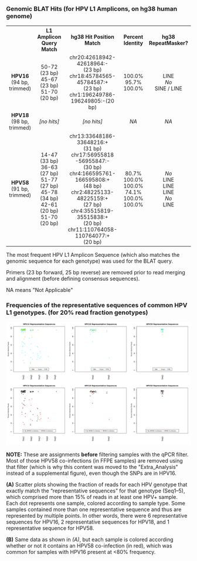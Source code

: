 ### Genomic BLAT Hits (for HPV L1 Amplicons, on hg38 human genome)

<table>
  <tbody>
    <tr>
    <tr>
	<th align="center"></th>
	<th align="center">L1 Amplicon Query Match</th>
	<th align="center">hg38 Hit Position Match</th>
	<th align="center">Percent Identity</th>
	<th align="center">hg38 RepeatMasker?</th>
    </tr>
    <tr>
	<td align="center"><b>HPV16</b></br>(94 bp, trimmed)</td>
  	<td align="center">50-72 (23 bp)</br>45-67 (23 bp)</br>51-70 (20 bp)</td>
	<td align="center">chr20:42618942-42618964:-</br>(23 bp)</br>chr18:45784565-45784587:+</br>(23 bp)</br>chr1:196249786-196249805:-(20 bp)</td>
	<td align="center">100.0%</br>95.7%</br>100.0%</td>
	<td align="center">LINE</br><i>No</i></br>SINE / LINE</td>
    </tr>
    <tr>
	<td align="center"><b>HPV18</b></br>(98 bp, trimmed)</td>
  	<td align="center"><i>[no hits]</i></td>
	<td align="center"><i>[no hits]</i></td>
	<td align="center"><i>NA</i></td>
	<td align="center"><i>NA</i></td>
    </tr>
    </tr>
    <tr>
	<td align="center"><b>HPV58</b></br>(91 bp, trimmed)</td>
  	<td align="center">14-47 (33 bp)</br>36-63 (27 bp)</br>51-77 (27 bp)</br>45-78 (34 bp)</br>42-61 (20 bp)</br>51-70 (20 bp)</td>
	<td align="center">chr13:33648186-33648216:+</br>(31 bp)</br>chr17:56955818 -56955847:-</br>(30 bp)</br>chr4:166595761-166595808:+</br>(48 bp)</br>chr2:48225133-48225159:+</br>(27 bp)</br>chr4:35515819-35515838:+</br>(20 bp)</br>chr11:110764058-110764077:+</br>(20 bp)</td>
	<td align="center">80.7%</br>100.0%</br>100.0%</br>74.1%</br>100.0%</br>100.0%</td>
	<td align="center"><i>No</i></br>LINE</br>LINE</br>LINE</br><i>No</i></br>LINE</td>
    </tr>
</tbody>
</table>

The most frequent HPV L1 Amplicon Sequence (which also matches the genomic sequence for each genotype) was used for the BLAT query.

Primers (23 bp forward, 25 bp reverse) are removed prior to read merging and alignment (before defining consensus sequences).

NA means "Not Applicable"

### Frequencies of the representative sequences of common HPV L1 genotypes. (for 20% read fraction genotypes)


![SNPs with HPV58 co-infections](HPV_genotype_divergence.png "SNPs with HPV58 co-infections")

**NOTE:** These are assignments **before** filtering samples with the qPCR filter.  Most of those HPV58 co-infections (in FFPE samples) are removed using that filter (which is why this content was moved to the "Extra_Analysis" instead of a supplemental figure), even though the SNPs are in HPV16.

**(A)** Scatter plots showing the fraction of reads for each HPV genotype that exactly match the “representative sequences” for that genotype (Seq1–5), which comprised more than 15% of reads in at least one HPV+ sample. Each dot represents one sample, colored according to sample type. Some samples contained more than one representative sequence and thus are represented by multiple points.  In other words, there were 6 representative sequences for HPV16, 2 representative sequences for HPV18, and 1 representative sequence for HPV58.

**(B)** Same data as shown in *(A)*, but each sample is colored according whether or not it contains an HPV58 co-infection (in red), which was common for samples with HPV16 present at <80% frequency. 


